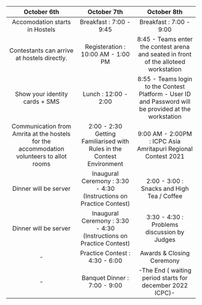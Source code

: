
| October 6th | October 7th | October 8th | 
| :-----: | :-: | :---: | 
|  Accomodation starts in Hostels    | Breakfast : 7:00 - 9:45  |  Breakfast : 7:00 - 9:00   | 
|  Contestants can arrive at hostels directly.   | Registeration : 10:00 AM - 1:00 PM  |  8:45 - Teams enter the contest arena and seated in front of the alloteed workstation   | 
|  Show your identity cards + SMS    | Lunch : 12:00 - 2:00 |  8:55 - Teams login to the Contest Platform - User ID and Password will be provided at the workstation  | 
|  Communication from Amrita at the hostels for the accommodation volunteers to allot rooms   | 2:00 - 2:30 Getting Familiarised with Rules in the Contest Environment  |  9:00 AM - 2:00PM : ICPC Asia Amritapuri Regional Contest 2021   |
|  Dinner will be server  | Inaugural Ceremony : 3:30 - 4:30 (Instructions on Practice Contest)  |  2:00 - 3:00 : Snacks and High Tea / Coffee   |
|  Dinner will be server  | Inaugural Ceremony : 3:30 - 4:30 (Instructions on Practice Contest)  |  3:30 - 4:30 : Problems discussion by Judges   |
|  -  | Practice Contest : 4:30 - 6:00 |  Awards & Closing Ceremony  |
|  -  | Banquet Dinner : 7:00 - 9:00 |  -The End ( waiting period starts for december 2022 ICPC)-   |

